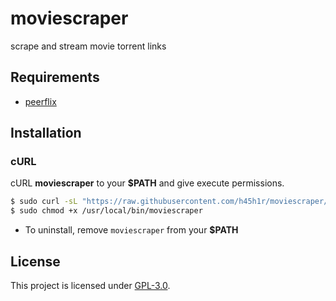 # moviescraper
scrape and stream movie torrent links

## Requirements

* [peerflix](https://github.com/mafintosh/peerflix) 

## Installation

### cURL
cURL **moviescraper** to your **$PATH** and give execute permissions.

```sh
$ sudo curl -sL "https://raw.githubusercontent.com/h45h1r/moviescraper/master/moviescraper" -o /usr/local/bin/moviescraper
$ sudo chmod +x /usr/local/bin/moviescraper
```

- To uninstall, remove `moviescraper` from your **$PATH**

## License
This project is licensed under [GPL-3.0](https://raw.githubusercontent.com/Illumina/licenses/master/gpl-3.0.txt).
